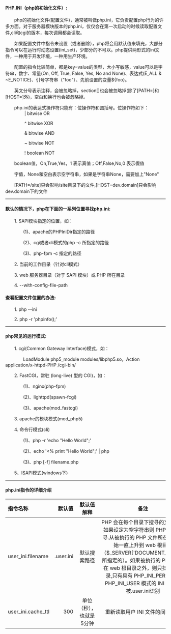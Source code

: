 #### PHP.INI（php的初始化文件）:
&emsp;&emsp;php的初始化文件(配置文件)，通常被叫做php.ini，它负责配置php行为的许多方面。对于服务器模块版本的php.ini，仅仅会在第一次启动的时候读取配置文件,cli和cgi的版本，每次调用都会读取。

&emsp;&emsp;如果配置文件中指令未设置（或者删除），php将会用默认值来填充，大部分指令可以在运行时动态设置(ini_set)，少部分的不可以。php提供两形式的ini文件，一种用于开发环境，一种用生产环境。

&emsp;&emsp;配置的指令比较简单，都是key=value的类型，大小写敏感，value可以是字符串，数字、常量(On, Off, True, False, Yes, No and None)、表达式(E_ALL & ~E_NOTICE)、引号字符串（"foo"）、先前设置的变量${foo}。

&emsp;&emsp;英文分号表示注释，会被忽略掉，section[]也会被忽略掉(除了[PATH=]和[HOST=]外)，空白和换行也会被忽略掉。

&emsp;&emsp;php.ini的表达式操作符只能有：位操作符和圆括号。位操作符如下：
  
&emsp;&emsp;&emsp;&emsp; |  bitwise OR

&emsp;&emsp;&emsp;&emsp; ^  bitwise XOR

&emsp;&emsp;&emsp;&emsp; &  bitwise AND

&emsp;&emsp;&emsp;&emsp; ~  bitwise NOT

&emsp;&emsp;&emsp;&emsp; !  boolean NOT

&emsp;&emsp;boolean值，On,True,Yes，1 表示真值；Off,False,No,0 表示假值

&emsp;&emsp;字值，None和空白表示空字符串，如果是字符串None，需要加上"None"

&emsp;&emsp;[PATH=/site]只会影响/site目录下的文件,[HOST=dev.domain]只会影响dev.domain下的文件

-------
#### 默认的情况下，php在下面的一系列位置寻找php.ini:

&emsp;&emsp;1. SAPI模块指定的位置，如：

&emsp;&emsp;&emsp;&emsp;(1)、apache的PHPIniDir指定的路径

&emsp;&emsp;&emsp;&emsp;(2)、cgi或者cli模式的php -c 所指定的路径

&emsp;&emsp;&emsp;&emsp;(3)、php-fpm -c 指定的路径

&emsp;&emsp;2. 当前的工作目录（针对cli模式）

&emsp;&emsp;3. web 服务器目录（对于 SAPI 模块）或 PHP 所在目录

&emsp;&emsp;4. --with-config-file-path

#### 查看配置文件位置的办法:

&emsp;&emsp;1. php --ini

&emsp;&emsp;2. php -r 'phpinfo();'

-------

#### php常见的运行模式:

&emsp;&emsp;1. cgi(Common Gateway Interface)模式，如：

&emsp;&emsp;&emsp;&emsp;LoadModule php5_module modules/libphp5.so，Action application/x-httpd-PHP /cgi-bin/

&emsp;&emsp;2. FastCGI，常驻 (long-live) 型的 CGI)，如：

&emsp;&emsp;&emsp;&emsp;(1)、nginx(php-fpm)

&emsp;&emsp;&emsp;&emsp;(2)、lighttpd(spawn-fcgi)

&emsp;&emsp;&emsp;&emsp;(3)、apache(mod_fastcgi)

&emsp;&emsp;3. apache的模块模式(mod_php5)

&emsp;&emsp;4. 命令行模式(cli)

&emsp;&emsp;&emsp;&emsp;(1)、php -r 'echo "Hello World";'

&emsp;&emsp;&emsp;&emsp;(2)、echo '<% print "Hello World";' | php

&emsp;&emsp;&emsp;&emsp;(3)、php [-f] filename.php

&emsp;&emsp;5、ISAPI模式(windows下)

-----

#### php.ini指令的详细介绍

| 指令名称  | 默认值| 默认值解释|备注|
|:--------|---------:|:-------:|:-------:|
| user_ini.filename| .user.ini | 默认搜索路径 |PHP 会在每个目录下搜寻的文件名；如果设定为空字符串则 PHP 不会搜寻.从被执行的 PHP 文件所在目录开始一直上升到 web 根目录（$_SERVER['DOCUMENT_ROOT'] 所指定的）。如果被执行的 PHP 文件在 web 根目录之外，则只扫描该目录,只有具有 PHP_INI_PERDIR 和 PHP_INI_USER 模式的 INI 设置可被.user.ini识别|
| user_ini.cache_ttl| 300| 单位（秒），也就是5分钟|重新读取用户 INI 文件的间隔时间|


